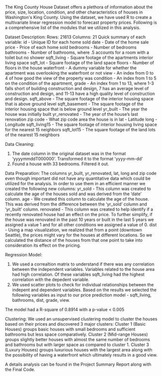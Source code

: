 The King County House Dataset offers a plethora of information about the price, size, location, condition, and other characteristics of houses in Washington's King County. Using the dataset, we have used R to create a multivariate linear regression model to forecast property prices.
Following is a comprehensive list of the modules that we utilized in this analysis. 

Dataset Description: 
Rows: 21613
Columns: 21
Quick summary of each variable:
id - Unique ID for each home sold
date - Date of the home sale
price - Price of each home sold
bedrooms - Number of bedrooms
bathrooms - Number of bathrooms, where .5 accounts for a room with a toilet but no shower
sqft_living - Square footage of the apartments interior living space
sqft_lot - Square footage of the land space
floors - Number of floors in the house
waterfront - A dummy variable for whether the apartment was overlooking the waterfront or not
view - An index from 0 to 4 of how good the view of the property was
condition - An index from 1 to 5 on the condition of the apartment,
grade - An index from 1 to 13, where 1-3 falls short of building construction and design, 7 has an
average level of construction and design, and 11-13 have a high quality level of construction and
design.
sqft_above - The square footage of the interior housing space that is above ground level
sqft_basement - The square footage of the interior housing space that is below ground level
yr_built - The year the house was initially built
yr_renovated - The year of the house’s last renovation
zip code - What zip code area the house is in
lat - Latitude
long - Longitude
sqft_living15 - The square footage of interior housing living space for the nearest 15 neighbors
sqft_lot15 - The square footage of the land lots of the nearest 15 neighbors

Data Cleaning:
1. The date column in the original dataset was in the format ‘yyyymmddT000000’. Transformed it to the format 'yyyy-mm-dd'
2. Found a house with 33 bedrooms. Filtered it out.

Data Preparation:
The columns yr_built, yr_renovated, lat, long and zip code even though important did not have any quantitative data which could be utilized for the analysis. In order to use them in an efficient manner we created the following new columns:
yr_sold - This column was created to calculate the age of the houses sold and was derived from the ‘date’ column.
age - We created this column to calculate the age of the house. This was derived from the difference between the ‘yr_sold’ column and ‘yr_built’ column.
renovated - This column was created to help identify if a recently renovated house had an effect on the price. To further simplify, if the house was renovated in the past 10 years or built in the last 5 years we assigned a value 1 and for all other conditions we assigned a value of 0.
dist - Using a map visualization, we realized that from a point (downtown Seattle), the prices might vary for the houses at different locations. So we calculated the distance of the houses from that one point to take into consideration its effect on the pricing.

Regression Model:
1. We used a correaltion matrix to understand if there was any correlation between the independent variables. Variables related to the house area had high correlation. Of these variables sqft_living had the highest correlation with the depedent variable.
2. We used scatter plots to check for individual relationships between the indepent and dependent variables. Based on the results we selected the following variables as input to our price prediction model - sqft_living, bathrooms, dist, grade, view.

The model had a R-square of 0.8914 with a p-value < 0.005

Clustering:
We used an unsupervised clustering model to cluster the houses based on their prices and discovered 3 major clusters:
Cluster 1 (Basic Houses) groups basic houses with small bedrooms and sufficient bathrooms but
less space comparatively.
Cluster 2 (Mid-range Houses) groups slightly better houses with almost the same number of bedrooms
and bathrooms but with larger space as compared to cluster 1.
Cluster 3 (Luxury Houses) groups luxurious houses with the largest area along with the possibility
of having a waterfront which ultimately results in a good view.

A details analysis can be found in the Project Summary Report along with the Final Code.
